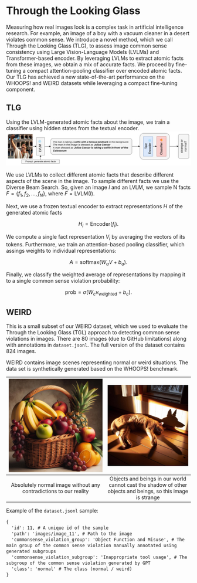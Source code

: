 # Through the Looking Glass

Measuring how real images look is a complex task in artificial intelligence research. For example, an image of a boy with a vacuum cleaner in a desert violates common sense. We introduce a novel method, which we call Through the Looking Glass (TLG), to assess image common sense consistency using Large Vision-Language Models (LVLMs) and Transformer-based encoder. By leveraging LVLMs to extract atomic facts from these images, we obtain a mix of accurate facts. We proceed by fine-tuning a compact attention-pooling classifier over encoded atomic facts. Our TLG has achieved a new state-of-the-art performance on the WHOOPS! and WEIRD datasets while leveraging a compact fine-tuning component.

## TLG

Using the LVLM-generated atomic facts about the image, we train a classifier using hidden states from the textual encoder.
![TLG](./images/text_encoder.png)

We use LVLMs to collect different atomic facts that describe different aspects of the scene in the image. To sample different facts we use the Diverse Beam Search. So, given an image $I$ and an LVLM, we sample N facts $F=\{ f_1, f_2, \dots, f_N \}$, where $F = \text{LVLM}(I)$.

Next, we use a frozen textual encoder to extract representations $H$ of the generated atomic facts

$$H_i = \text{Encoder}(f_i).$$

We compute a single fact representation $V_i$ by averaging the vectors of its tokens. Furthermore, we train an attention-based pooling classifier, which assings weights to individual representations: 

$$A = \text{softmax}(W_a V + b_a).$$

Finally, we classify the weighted average of representations by mapping it to a single common sense violation probability:

$$\text{prob} = \sigma(W_c v_{\text{weighted}} + b_c).$$

## WEIRD

This is a small subset of our WEIRD dataset, which we used to evaluate the Through the Looking Glass (TGL) approach to detecting common sense violations in images. There are 80 images (due to GitHub limitations) along with annotations in `dataset.jsonl`. The full version of the dataset contains 824 images.

WEIRD contains image scenes representing normal or weird situations. The data set is synthetically generated based on the WHOOPS! benchmark. 

| ![Картинка 1](./images/image_39.png) | ![Картинка 2](./images/image_41.png) |
|:--:|:--:|
| Absolutely normal image without any contradictions to our reality | Objects and beings in our world cannot cast the shadow of other objects and beings, so this image is strange |

Example of the `dataset.jsonl` sample:
```
{
  'id': 11, # A unique id of the sample
  'path': 'images/image_11', # Path to the image
  'commonsense_violation_group': 'Object Function and Misuse', # The main group of the common sense violation manually annotated using generated subgroups
  'commonsense_violation_subgroup': 'Inappropriate tool usage', # The subgroup of the common sense violation generated by GPT
  'class': 'normal' # The class (normal / weird)
}
```

